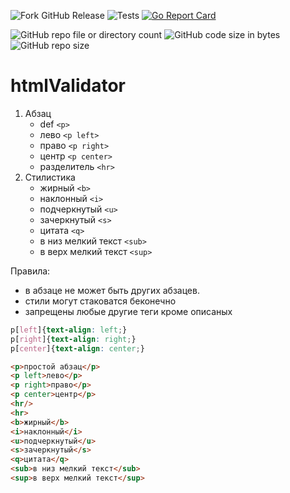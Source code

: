 ![Fork GitHub Release](https://img.shields.io/github/v/release/fRead-dev/htmlValidator)
![Tests](https://github.com/fRead-dev/htmlValidator/actions/workflows/go-test.yml/badge.svg)
[![Go Report Card](https://goreportcard.com/badge/github.com/fRead-dev/htmlValidator)](https://goreportcard.com/report/github.com/fRead-dev/htmlValidator)

![GitHub repo file or directory count](https://img.shields.io/github/directory-file-count/fRead-dev/htmlValidator?color=orange)
![GitHub code size in bytes](https://img.shields.io/github/languages/code-size/fRead-dev/htmlValidator?color=green)
![GitHub repo size](https://img.shields.io/github/repo-size/fRead-dev/htmlValidator)


# htmlValidator

1. Абзац
    - def `<p>`
    - лево `<p left>`
    - право `<p right>`
    - центр `<p center>`
    - разделитель `<hr>`
2. Стилистика
    - жирный `<b>`
    - наклонный `<i>`
    - подчеркнутый `<u>`
    - зачеркнутый `<s>`
    - цитата `<q>`
    - в низ мелкий текст `<sub>`
    - в верх мелкий текст `<sup>`

Правила:

- в абзаце не может быть других абзацев. 
- стили могут стаковатся беконечно
- запрещены любые другие теги кроме описаных


```css
p[left]{text-align: left;}
p[right]{text-align: right;}
p[center]{text-align: center;}
```

```html
<p>простой абзац</p>
<p left>лево</p>
<p right>право</p>
<p center>центр</p>
<hr/>
<hr>
<b>жирный</b>
<i>наклонный</i>
<u>подчеркнутый</u>
<s>зачеркнутый</s>
<q>цитата</q>
<sub>в низ мелкий текст</sub>
<sup>в верх мелкий текст</sup>
```
